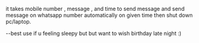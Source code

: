 it takes mobile number , message , and time to send message
and send message on whatsapp number automatically on given time then shut down pc/laptop.


--best use if u feeling sleepy but but want to wish birthday late night :)
